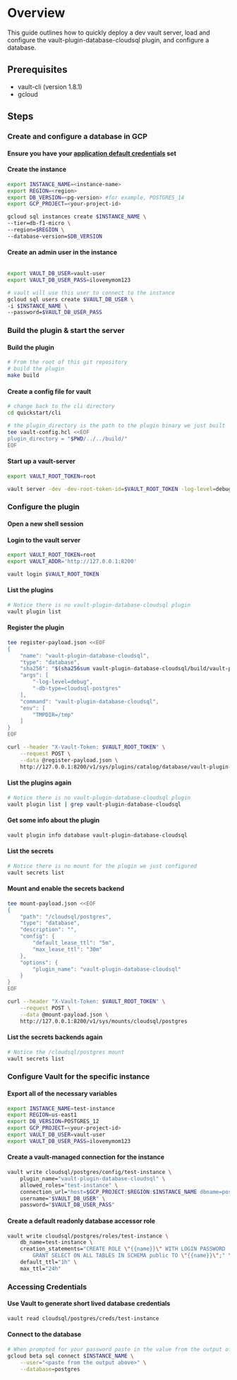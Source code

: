 # Overview

This guide outlines how to quickly deploy a dev vault server,
load and configure the vault-plugin-database-cloudsql plugin,
and configure a database.

## Prerequisites

* vault-cli (version 1.8.1)
* gcloud

## Steps

### Create and configure a database in GCP

#### Ensure you have your [application default credentials][0] set

#### Create the instance

```bash
export INSTANCE_NAME=<instance-name>
export REGION=<region>
export DB_VERSION=<pg-version> #for example, POSTGRES_14
export GCP_PROJECT=<your-project-id>

gcloud sql instances create $INSTANCE_NAME \
--tier=db-f1-micro \
--region=$REGION \
--database-version=$DB_VERSION
```

#### Create an admin user in the instance

```bash

export VAULT_DB_USER=vault-user
export VAULT_DB_USER_PASS=ilovemymom123

# vault will use this user to connect to the instance
gcloud sql users create $VAULT_DB_USER \
-i $INSTANCE_NAME \
--password=$VAULT_DB_USER_PASS
```

### Build the plugin & start the server

#### Build the plugin

```bash
# From the root of this git repository
# build the plugin
make build
```

#### Create a config file for vault

```bash
# change back to the cli directory
cd quickstart/cli

# the plugin_directory is the path to the plugin binary we just built
tee vault-config.hcl <<EOF
plugin_directory = "$PWD/../../build/"
EOF
```

#### Start up a vault-server

```bash
export VAULT_ROOT_TOKEN=root

vault server -dev -dev-root-token-id=$VAULT_ROOT_TOKEN -log-level=debug -config=./vault-config.hcl
```

### Configure the plugin

#### Open a new shell session

#### Login to the vault server

```bash
export VAULT_ROOT_TOKEN=root
export VAULT_ADDR='http://127.0.0.1:8200'

vault login $VAULT_ROOT_TOKEN
```

#### List the plugins

```bash
# Notice there is no vault-plugin-database-cloudsql plugin
vault plugin list
```

#### Register the plugin

<!-- markdownlint-disable MD013 -->
```bash
tee register-payload.json <<EOF
{
    "name": "vault-plugin-database-cloudsql",
    "type": "database",
    "sha256": "$(sha256sum vault-plugin-database-cloudsql/build/vault-plugin-database-cloudsql | awk '{print $1}')",
    "args": [
        "-log-level=debug",
        "-db-type=cloudsql-postgres"
    ],
    "command": "vault-plugin-database-cloudsql",
    "env": [
        "TMPDIR=/tmp"
    ]
}
EOF

curl --header "X-Vault-Token: $VAULT_ROOT_TOKEN" \
    --request POST \
    --data @register-payload.json \
    http://127.0.0.1:8200/v1/sys/plugins/catalog/database/vault-plugin-database-cloudsql
```
<!-- markdownlint-enable MD013 -->

#### List the plugins again

```bash
# Notice there is no vault-plugin-database-cloudsql plugin
vault plugin list | grep vault-plugin-database-cloudsql
```

#### Get some info about the plugin

```bash
vault plugin info database vault-plugin-database-cloudsql
```

#### List the secrets

```bash
# Notice there is no mount for the plugin we just configured
vault secrets list
```

#### Mount and enable the secrets backend

```bash
tee mount-payload.json <<EOF
{
    "path": "/cloudsql/postgres",
    "type": "database",
    "description": "",
    "config": {
        "default_lease_ttl": "5m",
        "max_lease_ttl": "30m"
    },
    "options": {
        "plugin_name": "vault-plugin-database-cloudsql"
    }
}
EOF

curl --header "X-Vault-Token: $VAULT_ROOT_TOKEN" \
    --request POST \
    --data @mount-payload.json \
    http://127.0.0.1:8200/v1/sys/mounts/cloudsql/postgres
```

#### List the secrets backends again

```bash
# Notice the /cloudsql/postgres mount
vault secrets list
```

### Configure Vault for the specific instance

#### Export all of the necessary variables

```bash
export INSTANCE_NAME=test-instance
export REGION=us-east1
export DB_VERSION=POSTGRES_12
export GCP_PROJECT=<your-project-id>
export VAULT_DB_USER=vault-user
export VAULT_DB_USER_PASS=ilovemymom123
```

#### Create a vault-managed connection for the instance

<!-- markdownlint-disable MD013 -->
```bash
vault write cloudsql/postgres/config/test-instance \
    plugin_name="vault-plugin-database-cloudsql" \
    allowed_roles="test-instance" \
    connection_url="host=$GCP_PROJECT:$REGION:$INSTANCE_NAME dbname=postgres port=5432 user={{username}} password={{password}} sslmode=disable" \
    username="$VAULT_DB_USER" \
    password="$VAULT_DB_USER_PASS"
```
<!-- markdownlint-enable MD013 -->

#### Create a default readonly database accessor role

<!-- markdownlint-disable MD013 -->
```bash
vault write cloudsql/postgres/roles/test-instance \
    db_name=test-instance \
    creation_statements="CREATE ROLE \"{{name}}\" WITH LOGIN PASSWORD '{{password}}' VALID UNTIL '{{expiration}}'; \
        GRANT SELECT ON ALL TABLES IN SCHEMA public TO \"{{name}}\";" \
    default_ttl="1h" \
    max_ttl="24h"
```
<!-- markdownlint-enable MD013 -->

### Accessing Credentials

#### Use Vault to generate short lived database credentials

```bash
vault read cloudsql/postgres/creds/test-instance
```

#### Connect to the database

```bash
# When prompted for your password paste in the value from the output of above
gcloud beta sql connect $INSTANCE_NAME \
    --user="<paste from the output above>" \
    --database=postgres
```

[0]: https://cloud.google.com/sdk/gcloud/reference/auth/application-default
